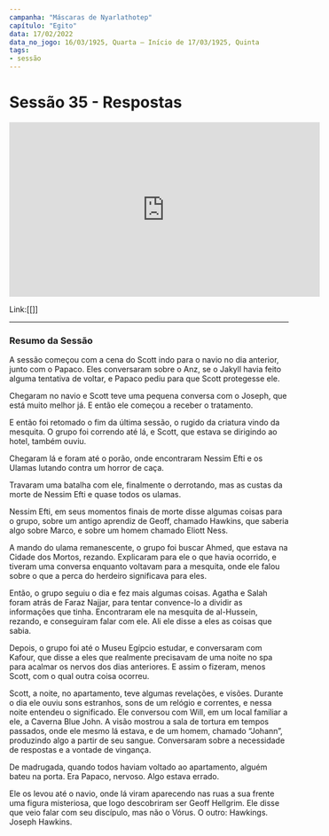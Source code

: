 ```yaml
---
campanha: "Máscaras de Nyarlathotep"
capítulo: "Egito"
data: 17/02/2022
data_no_jogo: 16/03/1925, Quarta – Início de 17/03/1925, Quinta
tags: 
- sessão
---
```

# Sessão 35 - Respostas 

<div align="center"><iframe width="560" height="315" src="https://www.youtube.com/embed/vS-elSfYsMw" title="YouTube video player" frameborder="0" allow="accelerometer; autoplay; clipboard-write; encrypted-media; gyroscope; picture-in-picture" allowfullscreen></iframe></div>

Link:[[]]

---
### Resumo da Sessão
A sessão começou com a cena do Scott indo para o navio no dia anterior, junto com o Papaco. Eles conversaram sobre o Anz, se o Jakyll havia feito alguma tentativa de voltar, e Papaco pediu para que Scott protegesse ele.

Chegaram no navio e Scott teve uma pequena conversa com o Joseph, que está muito melhor já. E então ele começou a receber o tratamento.

E então foi retomado o fim da última sessão, o rugido da criatura vindo da mesquita. O grupo foi correndo até lá, e Scott, que estava se dirigindo ao hotel, também ouviu.

Chegaram lá e foram até o porão, onde encontraram Nessim Efti e os Ulamas lutando contra um horror de caça.

Travaram uma batalha com ele, finalmente o derrotando, mas as custas da morte de Nessim Efti e quase todos os ulamas.

Nessim Efti, em seus momentos finais de morte disse algumas coisas para o grupo, sobre um antigo aprendiz de Geoff, chamado Hawkins, que saberia algo sobre Marco, e sobre um homem chamado Eliott Ness.

A mando do ulama remanescente, o grupo foi buscar Ahmed, que estava na Cidade dos Mortos, rezando. Explicaram para ele o que havia ocorrido, e tiveram uma conversa enquanto voltavam para a mesquita, onde ele falou sobre o que a perca do herdeiro significava para eles.

Então, o grupo seguiu o dia e fez mais algumas coisas. Agatha e Salah foram atrás de Faraz Najjar, para tentar convence-lo a dividir as informações que tinha. Encontraram ele na mesquita de al-Hussein, rezando, e conseguiram falar com ele. Ali ele disse a eles as coisas que sabia.

Depois, o grupo foi até o Museu Egípcio estudar, e conversaram com Kafour, que disse a eles que realmente precisavam de uma noite no spa para acalmar os nervos dos dias anteriores. E assim o fizeram, menos Scott, com o qual outra coisa ocorreu.

Scott, a noite, no apartamento, teve algumas revelações, e visões. Durante o dia ele ouviu sons estranhos, sons de um relógio e correntes, e nessa noite entendeu o significado. Ele conversou com Will, em um local familiar a ele, a Caverna Blue John. A visão mostrou a sala de tortura em tempos passados, onde ele mesmo lá estava, e de um homem, chamado “Johann”, produzindo algo a partir de seu sangue. Conversaram sobre a necessidade de respostas e a vontade de vingança.

De madrugada, quando todos haviam voltado ao apartamento, alguém bateu na porta. Era Papaco, nervoso. Algo estava errado.

Ele os levou até o navio, onde lá viram aparecendo nas ruas a sua frente uma figura misteriosa, que logo descobriram ser Geoff Hellgrim. Ele disse que veio falar com seu discípulo, mas não o Vórus. O outro: Hawkings. Joseph Hawkins.

